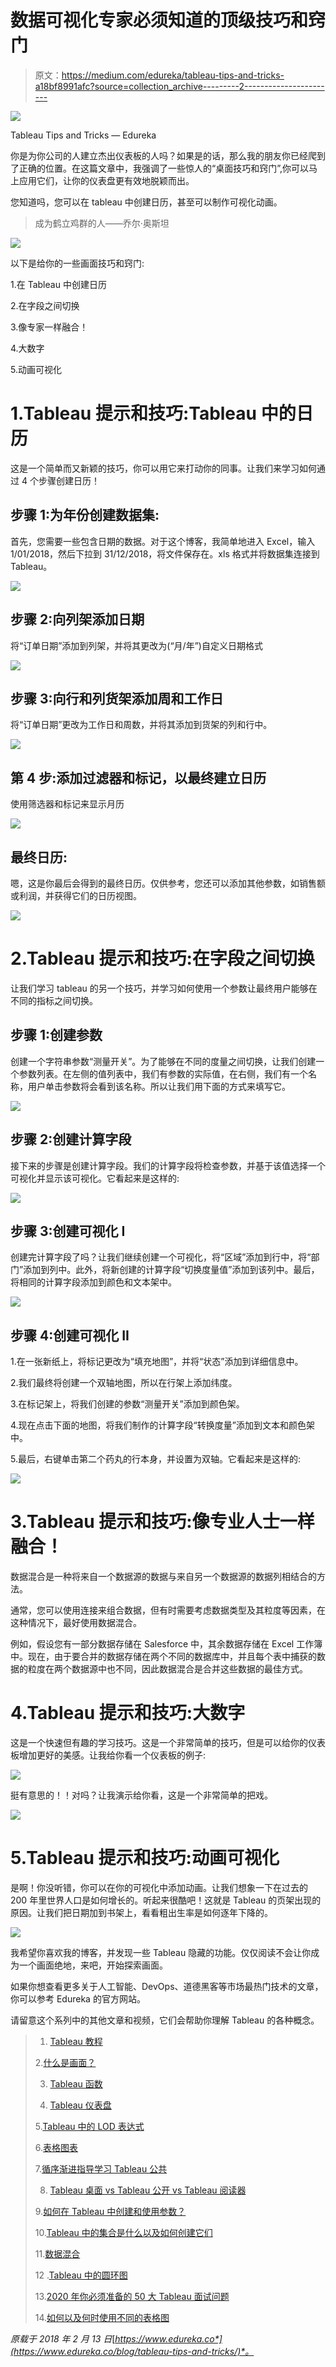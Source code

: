 # 数据可视化专家必须知道的顶级技巧和窍门

> 原文：<https://medium.com/edureka/tableau-tips-and-tricks-a18bf8991afc?source=collection_archive---------2----------------------->

![](img/85dec164246a4a04b3d4224a71cc086d.png)

Tableau Tips and Tricks — Edureka

你是为你公司的人建立杰出仪表板的人吗？如果是的话，那么我的朋友你已经爬到了正确的位置。在这篇文章中，我强调了一些惊人的“桌面技巧和窍门”,你可以马上应用它们，让你的仪表盘更有效地脱颖而出。

您知道吗，您可以在 tableau 中创建日历，甚至可以制作可视化动画。

> 成为鹤立鸡群的人——乔尔·奥斯坦

![](img/6034bd02844871bb1f094178cdd68ef1.png)

以下是给你的一些画面技巧和窍门:

1.在 Tableau 中创建日历

2.在字段之间切换

3.像专家一样融合！

4.大数字

5.动画可视化

# 1.Tableau 提示和技巧:Tableau 中的日历

这是一个简单而又新颖的技巧，你可以用它来打动你的同事。让我们来学习如何通过 4 个步骤创建日历！

## 步骤 1:为年份创建数据集:

首先，您需要一些包含日期的数据。对于这个博客，我简单地进入 Excel，输入 1/01/2018，然后下拉到 31/12/2018，将文件保存在。xls 格式并将数据集连接到 Tableau。

![](img/7c88b76914e5685b1c40502851c7907b.png)

## 步骤 2:向列架添加日期

将“订单日期”添加到列架，并将其更改为(“月/年”)自定义日期格式

![](img/b9faed6045c8f5f8b2fb032ee8f26f0b.png)

## 步骤 3:向行和列货架添加周和工作日

将“订单日期”更改为工作日和周数，并将其添加到货架的列和行中。

![](img/91aa57cff5555a6b52dac7a63fc729e5.png)

## 第 4 步:添加过滤器和标记，以最终建立日历

使用筛选器和标记来显示月历

![](img/dfa08ab9d6cdbdf9cc47bb570bbc2d78.png)

## 最终日历:

嗯，这是你最后会得到的最终日历。仅供参考，您还可以添加其他参数，如销售额或利润，并获得它们的日历视图。

![](img/05a8e4048c7a6384e9169682127e7c48.png)

# 2.Tableau 提示和技巧:在字段之间切换

让我们学习 tableau 的另一个技巧，并学习如何使用一个参数让最终用户能够在不同的指标之间切换。

## 步骤 1:创建参数

创建一个字符串参数“测量开关”。为了能够在不同的度量之间切换，让我们创建一个参数列表。在左侧的值列表中，我们有参数的实际值，在右侧，我们有一个名称，用户单击参数将会看到该名称。所以让我们用下面的方式来填写它。

![](img/d1fb8322cc9c30adfcc3f8d1332ddaac.png)

## 步骤 2:创建计算字段

接下来的步骤是创建计算字段。我们的计算字段将检查参数，并基于该值选择一个可视化并显示该可视化。它看起来是这样的:

![](img/73be87cf5fba43201e34c941f90c60e4.png)

## 步骤 3:创建可视化 I

创建完计算字段了吗？让我们继续创建一个可视化，将“区域”添加到行中，将“部门”添加到列中。此外，将新创建的计算字段“切换度量值”添加到该列中。最后，将相同的计算字段添加到颜色和文本架中。

![](img/0cb99185c96c5648b057e7df61370919.png)

## 步骤 4:创建可视化 II

1.在一张新纸上，将标记更改为“填充地图”，并将“状态”添加到详细信息中。

2.我们最终将创建一个双轴地图，所以在行架上添加纬度。

3.在标记架上，将我们创建的参数“测量开关”添加到颜色架。

4.现在点击下面的地图，将我们制作的计算字段“转换度量”添加到文本和颜色架中。

5.最后，右键单击第二个药丸的行本身，并设置为双轴。它看起来是这样的:

![](img/8e79ff5bbf53df3a2ccb34fd8120a0e4.png)

# 3.Tableau 提示和技巧:像专业人士一样融合！

数据混合是一种将来自一个数据源的数据与来自另一个数据源的数据列相结合的方法。

通常，您可以使用连接来组合数据，但有时需要考虑数据类型及其粒度等因素，在这种情况下，最好使用数据混合。

例如，假设您有一部分数据存储在 Salesforce 中，其余数据存储在 Excel 工作簿中。现在，由于要合并的数据存储在两个不同的数据库中，并且每个表中捕获的数据的粒度在两个数据源中也不同，因此数据混合是合并这些数据的最佳方式。

# 4.Tableau 提示和技巧:大数字

这是一个快速但有趣的学习技巧。这是一个非常简单的技巧，但是可以给你的仪表板增加更好的美感。让我给你看一个仪表板的例子:

![](img/cb1a39b8dbbbfd98611a7dc103dc0e2b.png)

挺有意思的！！对吗？让我演示给你看，这是一个非常简单的把戏。

![](img/c34b3436e7ee2fe7ed781962b571bd7e.png)

# 5.Tableau 提示和技巧:动画可视化

是啊！你没听错，你可以在你的可视化中添加动画。让我们想象一下在过去的 200 年里世界人口是如何增长的。听起来很酷吧！这就是 Tableau 的页架出现的原因。让我们把日期加到书架上，看看粗出生率是如何逐年下降的。

![](img/01740f9c0a65de6135681e48002aee35.png)

我希望你喜欢我的博客，并发现一些 Tableau 隐藏的功能。仅仅阅读不会让你成为一个画面绝地，来吧，开始探索画面。

如果你想查看更多关于人工智能、DevOps、道德黑客等市场最热门技术的文章，你可以参考 Edureka 的官方网站。

请留意这个系列中的其他文章和视频，它们会帮助你理解 Tableau 的各种概念。

> 1. [Tableau 教程](/edureka/tableau-tutorial-37d2d6a9684b)
> 
> 2.[什么是画面？](/edureka/what-is-tableau-1d9f4c641601)
> 
> 3. [Tableau 函数](/edureka/tableau-functions-ce794b10e588)
> 
> 4. [Tableau 仪表盘](/edureka/tableau-dashboards-3e19dd713bc7)
> 
> 5.[Tableau 中的 LOD 表达式](/edureka/tableau-lod-2f650ca1503d)
> 
> 6.[表格图表](/edureka/tableau-charts-111758e2ea97)
> 
> 7.[循序渐进指导学习 Tableau 公共](/edureka/tableau-public-942228327953)
> 
> 8. [Tableau 桌面 vs Tableau 公开 vs Tableau 阅读器](/edureka/tableau-desktop-vs-tableau-public-vs-tableau-reader-fbb2a3aa0bac)
> 
> 9.[如何在 Tableau 中创建和使用参数？](/edureka/parameters-in-tableau-ac552e6b0cde-ac552e6b0cde)
> 
> 10.[Tableau 中的集合是什么以及如何创建它们](/edureka/sets-in-tableau-39befe9b7fa1)
> 
> 11.[数据混合](/edureka/tableau-lod-2f650ca1503d)
> 
> 12 .[Tableau 中的圆环图](/edureka/donut-chart-in-tableau-a2e6fadf6534)
> 
> 13.[2020 年你必须准备的 50 大 Tableau 面试问题](/edureka/tableau-interview-questions-and-answers-4f80523527d)
> 
> 14.[如何以及何时使用不同的表格图](/edureka/tableau-charts-111758e2ea97)

*原载于 2018 年 2 月 13 日*[*https://www.edureka.co*](https://www.edureka.co/blog/tableau-tips-and-tricks/)*。*